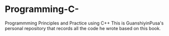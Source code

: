 # Programming-C-
Programmming Principles and Practice using C++
This is GuanshiyinPusa's personal repository that records all the code he wrote based on this book.